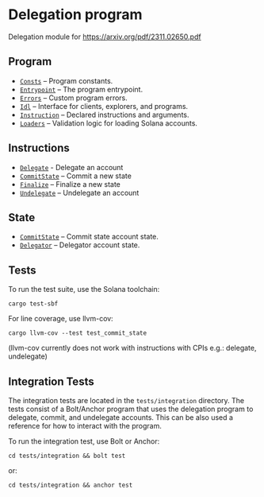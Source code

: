 # Delegation program 

Delegation module for https://arxiv.org/pdf/2311.02650.pdf

## Program

- [`Consts`](src/consts.rs) – Program constants.
- [`Entrypoint`](src/lib.rs) – The program entrypoint.
- [`Errors`](src/error.rs) – Custom program errors.
- [`Idl`](idl/delegator.json) – Interface for clients, explorers, and programs.
- [`Instruction`](src/instruction.rs) – Declared instructions and arguments.
- [`Loaders`](src/loaders.rs) – Validation logic for loading Solana accounts.


## Instructions

- [`Delegate`](src/processor/delegate.rs) - Delegate an account
- [`CommitState`](src/processor/update.rs) – Commit a new state
- [`Finalize`](src/processor/finalize.rs) – Finalize a new state
- [`Undelegate`](src/processor/undelegate.rs) – Undelegate an account 


## State

- [`CommitState`](src/state/commit_state.rs) – Commit state account state.
- [`Delegator`](src/state/delegator.rs) – Delegator account state.

## Tests

To run the test suite, use the Solana toolchain: 

```
cargo test-sbf
```

For line coverage, use llvm-cov:

```
cargo llvm-cov --test test_commit_state
```

(llvm-cov currently does not work with instructions with CPIs e.g.: delegate, undelegate)

## Integration Tests

The integration tests are located in the `tests/integration` directory.
The tests consist of a Bolt/Anchor program that uses the delegation program to delegate, commit, and undelegate accounts.
This can be also used a reference for how to interact with the program.

To run the integration test, use Bolt or Anchor:

```
cd tests/integration && bolt test
```

or:

```
cd tests/integration && anchor test
```
